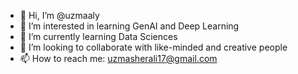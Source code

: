 - 👋 Hi, I’m @uzmaaly
- 👀 I’m interested in learning GenAI and Deep Learning
- 🌱 I’m currently learning Data Sciences
- 💞️ I’m looking to collaborate with like-minded and creative people
- 📫 How to reach me: uzmasherali17@gmail.com

<!---
uzmaaly/uzmaaly is a ✨ special ✨ repository because its `README.md` (this file) appears on your GitHub profile.
You can click the Preview link to take a look at your changes.
--->
